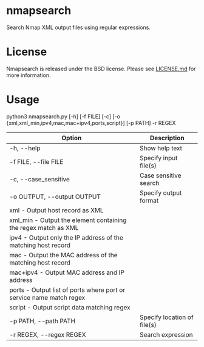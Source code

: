 # nmapsearch
Search Nmap XML output files using regular expressions.

# License
Nmapsearch is released under the BSD license. Please see [LICENSE.md](https://github.com/canidorichard/nmapsearch/blob/master/LICENSE.md) for more information.

# Usage
python3 nmapsearch.py [-h] [-f FILE] [-c] [-o {xml,xml_min,ipv4,mac,mac+ipv4,ports,script}] [-p PATH] -r REGEX

Option | Description
------ | -----------
-h, --help | Show help text  
-f FILE, --file FILE | Specify input file(s)  
-c, --case_sensitive  | Case sensitive search  
-o OUTPUT, --output OUTPUT | Specify output format  
| xml      - Output host record as XML  
| xml_min  - Output the element containing the regex match as XML  
| ipv4     - Output only the IP address of the matching host record  
| mac      - Output the MAC address of the matching host record  
| mac+ipv4 - Output MAC address and IP address
| ports    - Output list of ports where port or service name match regex
| script   - Output script data matching regex
-p PATH, --path PATH |Specify location of file(s)  
-r REGEX, --regex REGEX | Search expression  
